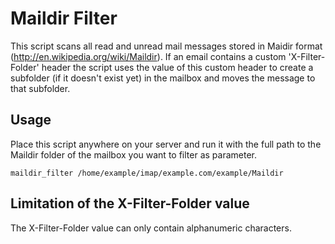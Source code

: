 # Maildir Filter

This script scans all read and unread mail messages stored in Maidir format (http://en.wikipedia.org/wiki/Maildir).
If an email contains a custom 'X-Filter-Folder' header the script uses the value of this custom header to create
a subfolder (if it doesn't exist yet) in the mailbox and moves the message to that subfolder.

## Usage

Place this script anywhere on your server and run it with the full path to the Maildir folder of the mailbox you want to filter as parameter.

	maildir_filter /home/example/imap/example.com/example/Maildir

## Limitation of the X-Filter-Folder value

The X-Filter-Folder value can only contain alphanumeric characters.